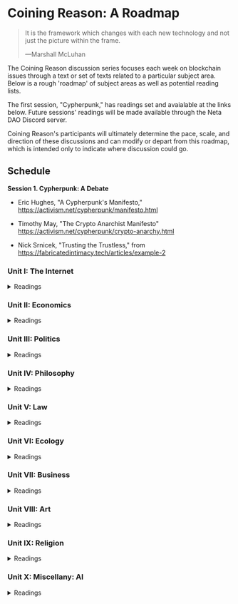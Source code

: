 # Coining Reason: A Roadmap

> It is the framework which changes with each new technology and not just the picture within the frame.
> 
> —Marshall McLuhan


The Coining Reason discussion series focuses each week on blockchain issues through a text or set of texts related to a particular subject area. Below is a rough 'roadmap' of subject areas as well as potential reading lists. 

The first session, "Cypherpunk," has readings set and avaialable at the links below. Future sessions' readings will be made available through the Neta DAO Discord server.

Coining Reason's participants will ultimately determine the pace, scale, and direction of these discussions and can modify or depart from this roadmap, which is intended only to indicate where discussion could go.


## Schedule

**Session 1. Cypherpunk: A Debate**

* Eric Hughes, "A Cypherpunk's Manifesto," https://activism.net/cypherpunk/manifesto.html

* Timothy May, "The Crypto Anarchist Manifesto" https://activism.net/cypherpunk/crypto-anarchy.html

* Nick Srnicek, "Trusting the Trustless," from https://fabricatedintimacy.tech/articles/example-2


### Unit I: The Internet

<details>

<summary> Readings </summary>

**Session 1. Tele-History**

* Tom Standage, "The Mother of All Networks" and "Love Over the Wires," from _The Victorian Internet: The Remarkable Story of the Telegraph and the Nineteenth Century's On-Line Pioneers_

**Session 2. Web 1.0**

* Jessa Lingel, "Becoming Craig's List: San Francisco Roots and the Ethics of Web 1.0" and "Craigslist, the Secondary Marketplace, and Politics of Value," from _An Internet for the People: The Politics and Promise of Craigslist_

**Session 3. Web 2.0**

* Charles Petzold,  "The World Brain," from _Code: The Hidden Language of Computer Hardware and Software_
  
* Justin Smith, "A Sudden Acceleration," from _The Internet is Not What You Think It Is: A History, A Philosophy, A Warning_

**Session 4. Life on Computer**

* Wendy Chun, "Why Cyberspace?" from _Control and Freedom: Power and Paranoia in the Age of Fiber Optics_

**Session 5. Enjoying the Internet**

* André Nusselder, "The Technologization of Human Virtuality," from *Interface Fantasy: A Lacanian Cyborg Ontology*
  
* _Optional:_ Jerry Aline Flieger, "Twists and Trysts: Freud and the Millennial Knot" from _Is Oedipus Online? Siting Freud after Freud_
  
**Session 6. Digital Body**
  
* Clint Burnham, "Is the Internet a Thing?" from _Does the Internet Have an Unconscious? Slavoj Zizek and Digital Culture_ 
  
**Session 7. Web 3.0**

* Joel Monegro, "The Blockchain Application Stack," https://www.coindesk.com/markets/2014/11/30/the-blockchain-application-stack/

* ---, "The Shared Data Layer of the Blockchain Application Stack," https://jmonegro.tumblr.com/post/104755282493/the-shared-data-layer-of-the-blockchain

* ---,"Fat Protocols," https://www.usv.com/blog/fat-protocols

* ---, "Thin Applications" https://www.placeholder.vc/blog/2020/1/30/thin-applications

**Session 8. Social Money**

* Nick Szabo, "Money, Blockchains, and Social Scalability," from https://nakamotoinstitute.org/money-blockchains-and-social-scalability/

* Jameson Lopp, "Who Controls Bitcoin Core?" from https://blog.lopp.net/who-controls-bitcoin-core-/

</details> 


### Unit II: Economics

<details>

<summary> Readings </summary>

**Session 1. Currency vs Money**

* Gaspar Feliu, "Money and Currency," from _Money and Coinage in the Middle Ages_ (ed Rory Naismith)
  
* Edward Castranova, "Weirdly Normal: Virtual Economies and Virtual Money," from _Wildcat Currency: How the Virtual Money Revolution is Transforming the Economy_

**Session 2. Theories of Money**

* Mark Peacock, "Part 1: Theories," from _Introducing Money_

**Session 3. Fiat**

* John Kenneth Galbraith, "Of Paper," "An Instrument of Revolution," and "The Impeccable System" from _Money: Whence It Came, Where It Went_

**Session 4. Surplus Value**

* Karl Marx, "Theories of Surplus Value," from _Grundrisse: Foundations of the Critique of Political Economy_

**Session 5. Money as Politics**

* Stefan Eich, "Money as Capital: Karl Marx and the Limits of Monetary Politics" from The Currency of Politics: The Political Theory of Money from Aristotle to Keynes

**Session 6. Banks and States**

* Christine Desan, "Reinventing Money: The Making of Bank Currency" in _Making Money: Coin, Currency, and the Coming of Capitalism_

**Session 7. Information and Money**

* Saifedean Ammous, "Digital Money" and "What Is Bitcoin Good For?" from _The Bitcoin Standard: The Decentralized Alternative to Central Banking_  

* George Gilder, "Money in Information Theory" and "What Bitcoin Can Teach" from _The Scandal of Money: Why Wall Street Recovers but the Economy Never Does and_

**Session 8. Exchange and Money**

* Colin Drumm, excerpts from _The Difference Money Makes,_ dissertation

</details>


### Unit III: Politics

<details>

<summary> Readings </summary>

**Session 1. Sovereignty or Constitient Power?**

* Antonio Negri, "Constituent Power: The Concept of a Crisis," from _Insurgencies: Constituent Power and the Modern State_

**Session 2. The Paradox of Constitution**
  
* Emilios Christodoulidis, "Against Substitution: The Constitutional Thinking of Dissesnsus," from _The Paradox of Constitutionalism: Constituent Power and Constitutional Form_ (eds Martin Loughlin and Neil Walker)
  
**Session 3. Democracy and Decentralization**

* Jacques Ranciere, "Democracy, Republic, Representation," from from _Hatred of Democracy_
  
* Davide Tarizzo, "The Two Paths to Modern Democracy," from _Political Grammars: The Unconscious Foundations of Modern Democracy_

* _Optional:_ Jean-Luc Nancy, "Finite and Infinite Democracy," from _Democracy In What State?_ (trans. William McCuaig)  

**Session 4. Labor After Fordism**

* Franco Piperno, "Technological Innovation and Sentimental Education," from _Radical Thought in Italy: A Potential Politics_ (ed Hardt and Virno)

* Maurizio Lazzarato, "Immaterial Labor," from _Radical Thought in Italy: A Potential Politics_ (ed Hardt and Virno)

**Session 5. Exit**

* Paolo Virno, "Virtuosity and Revolution: A Political Theory of Exodus," from _The Idea of World: Public Intellect and Use of Life_

**Session 6. Software Politics**

* Benjamin Bratton, "The Nomos of the Cloud," from _The Stack: On Software and Sovereignty_

**Session 7. The Role of Institutions**

* Kevin Werbach, "More Than Money," from _Blockchain and the New Architecture of Trust_

**Session 8. Another Politics?**

* Judith Butler, "'We The Peoples'—Thoughts on Freedom of Assembly," from *Notes Towards a Performative Theory of Aassembly*
  
* Susan Buck-Morss, _Revolution Today_

**Session 9: Political Economy** 

* Spencer Pack, "Part IV: Current Issues on the Political Economy of Bitcoin and Cryptocurrencies," from _The Political Economy and Feasibility of Bitcoin and Cryptocurrencies: Insights from the History of Economic Thought_

</details>


### Unit IV: Philosophy

<details>

<summary> Readings </summary>

**Session 1. Talking Philosophy**
  
* Gilles Deleuze and Claire Parnet, "A Conversation: What Is It? What Is It For?" from _Dialogues II_
  
* Avital Ronnell, "Derida to Freud: The Return Call," from _The Telephone Book: Technology, Schizophrenia, Electric Speech_
  
**Session 2. Crypto-Anarchism**

* Catherine Malabou, "Cryptocurrencies: Anarchist Turn or Strengthening of Surveillance Capitalism? Bitcoin to Libra" from _Australian Humanities Review,_ http://australianhumanitiesreview.org/2020/05/31/cryptocurrencies-anarchist-turn-or-strengthening-of-surveillance-capitalism-from-bitcoin-to-libra/

* Salman Sadeghi, "In Search of Lost Time: A Note on Catherine Malabou's Reading of Cryptocurrencies," from _GCAS Review,_ https://www.gcasreview.com/magazine-1/2022/4/15/in-search-of-lost-time-a-note-on-catherine-malabous-reading-of-cryptocurrencies-by-salman-sadeghi

**Session 3. Transcendental Blockchain?**

* Nick Land, "Crypto-Current: An Introduction to Blockchain and Philosophy," from _Sum #10.2: Cryptocene,_ https://aksioma.org/pdf/sum10-2_cryptocene.pdf

**Session 4. Finance and Philosophy**

* Arne de Boever, "The Financial Universe (After Meillassoux)," from _Finance Fictions: Realism and Psychosis in Times of Economic Crisis_

**Session 5. Surplus-Value: Redux**

* Georges Bataille, "Theoretical Introduction," from _The Accursed Share: An Essay on General Economy, Vol 1: Consumption_

**Session 6. Living Money**

* Pierre Klossowski, "Living Currency," from _Living Currency_

**Session 7. Epmires of Thinking**

* Kojin Karatani, "Socrates and Empire," from _Isonomia and the Origins of Philosophy_

**Session 8. Individuation and the Commons**

* Muriel Combes, "On Being and the Status of the One," "The Transindividual Relation," and "The Intimacy of the Commons," from _Gilbert Simondon and the Philosophy of the Transindividual_

**Session 9. The Many and the One**

* Duane Rousselle, "Revolutions of the One," from _Post-Anarchism and Psychoanalysis_

* Jean-Luc Nancy, _The Truth of Democracy_
  
</details>


### Unit V: Law

<details>

<summary> Readings </summary>

**Session 1. Piracy, a Philosophy**

* Daniel Heller-Roazen, "Earth and Sea," "Into the Air," and "Toward Perpetual War," from _The Enemy of All: Piracy and the Law of Nations_
  
**Session 2. Tort and Contract**

* Frances Ferguson, "Justine, or the Law of the Road," from _Pornography, The Theory: What Utilitarianism Did to Action_

**Session 3. Blockchain and/as Law**

* Kevin Werbach, "Blockchain Governance" and "Blockchain as/and Law," from _Blockchain and the New Architecture of Trust_

**Session 4. Regulating Blockchain**

* William Magnusson, "The Penumbra Problem," from _Blockchain Democracy: Technology, Law, and the Rule of the Crowd_

**Session 5. Crypto and/as State**
  
* Edward Castranova, "Wildcat Currency and the State," from _Wildcat Currency: How the Virtual Money Revolution is Transforming the Economy_
  
**Session 6. What are Securities?**

* Nicholas Georgokapoulos, "Part 1," from _The Logic of Securities Law_

**Session 7. What are Securities? Part 2**

* Nicholas Georgokapoulos, "Part 3," from _The Logic of Securities Law_

**Session 8. Decentralization and the Law: Practice**

* Marc Boiron, "Sufficient Decentralization," from https://variant.fund/articles/sufficient-decentralization/

</details>


### Unit VI: Ecology

<details>

<summary> Readings </summary>

**Session 1. Network and Ecosystem**

* Justin Smith, "The Ecology of the Internet," from _The Internet is Not What You Think It Is: A History, A Philosophy, A Warning_

**Session 2. Surplus Value, Part 3: Surplus Enjoyment**

* Slavoj Zizek, "Where is the Rift? Marx, Capitalism, and Ecology," from _Surplus-Enjoyment: A Guide for the Non-Perplexed_

**Session 3. Surplus Energy**

* Michael Marder, "Prolegomena to the Dialectics of Energy" and "Self-Consciousness and Its Surplus Energy," from _Hegel's Energetics: A Reading of the Phenomenology of Spirit_

**Session 4. Degrowth**

* Kohei Saito, "Marx's Theory of Metabolism in the Age of Global Ecological Crisis," from _Marx in the Anthropocene: Towards the Idea of Degrowth Communism_

</details>


### Unit VII: Business

<details>

<summary> Readings </summary>

**Session 1. The Company**

* John Micklethwait and Adrian Wooldridge, "Utopia, Limited" and "A Prolonged and Painful Birth," from _The Company: A Short History of a Revolutionary Idea_

**Session 2. From Company to Corporation**

* John Micklethwait and Adrian Wooldridge, "The Corporate Paradox," from _The Company: A Short History of a Revolutionary Idea_

* Kean Birch et al, "The Corporate Revolution" and "Corporate Governance" from _Business and Society: A Critical Introduction_

**Session 3. Start-Uos**

* William Magnussion, "The Start-Up," from _For Profit: A History of Corporations_

**Session 4. Organizational Design**

* Eric Alston et al, "Developmental Trajectories: Institutional Deepening and Critical Transitions," from _Institutional and Organizational Analysis: Concepts and Applications_

**Session 5. Nonprofit**

* Eric Tang, "Nonprofits and the Autonomous Grassroots," from _The Revolution Will Not Be Funded: Beyond the Nonprofit Industrial Complex_ (ed INCITE! Women of Color Against Violence)

**Session 6. Making a Difference**

* Dean Spade, "Part Two: Working Together On Purpose," from _Mutual Aid: Building Solidarity During This Crisis (and the Next)_

**Session 7. DAOs**

* Vitalik Buterin, "Superrationality and DAOs," https://blog.ethereum.org/2015/01/23/superrationality-daos

* Vitalik Buterin, "DAOs Are Not Corporations,"https://vitalik.ca/general/2022/09/20/daos.html

</details>


### Unit VIII: Art

<details>

<summary> Readings </summary>

**Session 1. On Galleries and Printing Presses**

* Donald Thompson, "Art and Money," from _The $12 Million Stuffed Shark: The Curious Economics of Contemporary Art_

**Session 2. Fiction and Capital**

* Elizabeth Edwards, "Money and Literature," from _Money and Coinage in the Middle Ages_ (ed Rory Naismith)

* Anna Kornbluh, "Fictitious Capital/Real Psyche: Metalepsis, Psychologism, and the Grounds of Finance," from _Realizing Capital: Financial and Psychic Economies in Victorian Form_

**Session 3. Poetry, Money, Grief**

* Anne Carson, excerpt from _Economy of the Unlost: Reading Simonides of Keos with Paul Celan_

**Session 4. On Collecting**

* McKenzie Wark, "My Collectible Ass," from _e-flux #85,_ https://www.e-flux.com/journal/85/156418/my-collectible-ass/

* Walter Benjamin, "Unpacking My Library," from _Illuminations_

**Session 5. Performativity: What It Is**

* JL Austin, excerpt from _How to Do Things with Words_

**Session 6. The Body and the Record, or What Remains**

* Peggy Phelan, "The Ontology of Performance," from Unmarked: The Politics of Performance

* Rebecca Schneider, "In the Meantime: Performance Remains," from Performing Remains: Art and War in Times of Theatrical Reenactment

**Session 7. Blockahin and Performativity**

* Moritz J. Kleinaltenkamp and Shaz Ansari, "Blockchain and the Performativity of Emerging Technology Theories," from _Organizing in the Digital Age: Understanding the Dynamics of Work, Innovation, and Collective Action_

</details>


### Unit IX: Religion

<details>

<summary> Readings </summary>

**Session 1. Divina Moneta**

* Lucia Travaini, "Sacra Moneta: Mints and divinity: Purity, miracles, and power," from _Divina Moneta: Coins in Religion and Ritual_ (ed Nanouschka Myrberg Burström, et al)

**Session 2. Ancient Economy**

* M I Finley, "The Ancients and Their Economy" and "The State and the Economy," from _The Ancient Economy_

**Session 3. Image, Icon, Economy**

* Marie-Jose Mondzain, "A Semantic Study of the Term Economy," from _Image, Icon, Economy: The Byzantium Origins of the Contemporary Imaginary_

**Session 4. Money for Paradise**

* Luciana Travaini, "Coins and Identity: From Mint to Paradise," from Money and Coinage in the Middle Ages (ed Rory Naismith)

**Session 5. Sacralization**

* Devin Singh, "The Coin of God," from _Divine Currency: The Theological Power of Money in the West_

**Session 6. Reformation**

* Frank Ruda, "Protestant Fatalism: Predestination as Emancipation," from Abolishing Freedom: A Plea for a Contemporary Use of Fatalism

**Session 7. Postmodern (In)credulity**

* Richard Boothby, "Other Paths, Other Gods," from _Embracing the Void: Rethinking the Origin of the Sacred_

</details>


### Unit X: Miscellany: AI

<details>

<summary> Readings </summary>

* Isabel Millar, "The Stupidity of Intelligence," from _The Psychoanalysis of Artificial Intelligence_

* Jean-Hugues Barthelemy, _Life and Technology: An Inquiry Into and Beyond Simondon_



</details> 
